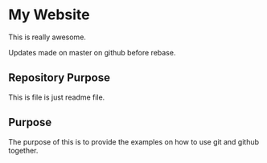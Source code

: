 # My Website

This is really awesome.


Updates made on master on github before rebase.

## Repository Purpose

This is file is just readme file.

## Purpose

The purpose of this is to provide the examples on
how to use git and github together.
